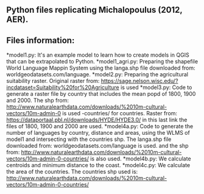 Python files replicating Michalopoulus (2012, AER).
--------------------
Files information:
-------------------
*model1.py: It's an example model to learn how to create models in QGIS that can be extrapolated to Python.
*model1_agri.py: Preparing the shapefile World Language Mappin System using the langa.shp file downloaded from: worldgeodatasets.com/language.
*model2.py: Preparing the agricultural suitability raster. Original raster from: https://sage.nelson.wisc.edu/?incdataset=Suitability%20for%20Agriculture is used
*model3.py: Code to generate a raster file by country that includes the mean popd of 1800, 1900 and 2000. The shp from: http://www.naturalearthdata.com/downloads/%2010m-cultural-vectors/10m-admin-0 is used -countries/ for countries. Raster from: https://dataportaal.pbl.nl/downloads/HYDE/HYDE3.0/
in this last link the files of 1800, 1900 and 2000 are used.
*model4a.py: Code to generate the number of languages by country, distance and areas, using the WLMS of model1 and intersecting with the countries shp. The langa.shp file downloaded from: worldgeodatasets.com/language is used.
and the shp from: http://www.naturalearthdata.com/downloads/%2010m-cultural-vectors/10m-admin-0-countries/ is also used.
*model4b.py: We calculate centroids and minimum distance to the coast.
*model4c.py: We calculate the area of the countries. The countries shp used is: http://www.naturalearthdata.com/downloads/%2010m-cultural-vectors/10m-admin-0-countries/
